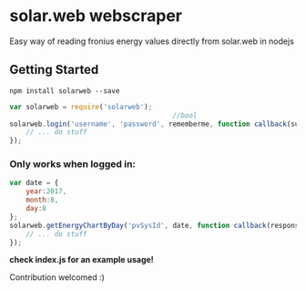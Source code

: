# solar.web webscraper

Easy way of reading fronius energy values directly from solar.web in nodejs


## Getting Started

`npm install solarweb --save`

```JavaScript
var solarweb = require('solarweb');
                                        //bool
solarweb.login('username', 'password', rememberme, function callback(success){
    // ... do stuff
});
```
### Only works when logged in:
```JavaScript
var date = {
    year:2017,
    month:8,
    day:8
};
solarweb.getEnergyChartByDay('pvSysId', date, function callback(response){
    // ... do stuff
});
```

**check index.js for an example usage!**

Contribution welcomed :)
